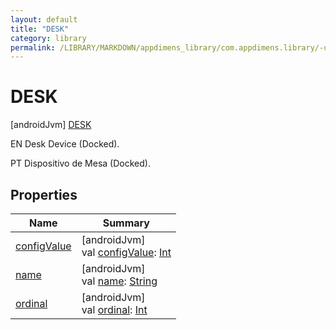 ```yaml
---
layout: default
title: "DESK"
category: library
permalink: /LIBRARY/MARKDOWN/appdimens_library/com.appdimens.library/-ui-mode-type/-d-e-s-k/index.html
---
```


# DESK

[androidJvm]
[DESK](README.md)

EN Desk Device (Docked).

PT Dispositivo de Mesa (Docked).

## Properties

| Name | Summary |
|---|---|
| [configValue](../config-value.md) | [androidJvm]<br>val [configValue](../config-value.md): [Int](https://kotlinlang.org/api/core/kotlin-stdlib/kotlin/-int/index.html) |
| [name](../../-unit-type/-p-x/README.md#-372974862%2FProperties%2F373173406) | [androidJvm]<br>val [name](../../-unit-type/-p-x/README.md#-372974862%2FProperties%2F373173406): [String](https://kotlinlang.org/api/core/kotlin-stdlib/kotlin/-string/index.html) |
| [ordinal](../../-unit-type/-p-x/README.md#-739389684%2FProperties%2F373173406) | [androidJvm]<br>val [ordinal](../../-unit-type/-p-x/README.md#-739389684%2FProperties%2F373173406): [Int](https://kotlinlang.org/api/core/kotlin-stdlib/kotlin/-int/index.html) |